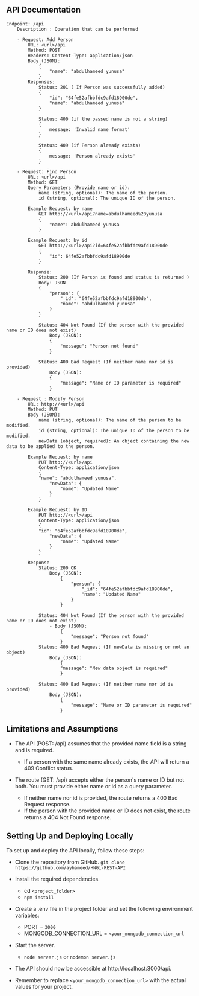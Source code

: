 ##  API Documentation
    Endpoint: /api
        Description : Operation that can be performed

        - Request: Add Person
            URL: <url>/api
            Method: POST
            Headers: Content-Type: application/json
            Body (JSON):
                {
                    "name": "abdulhameed yunusa"
                }
            Responses: 
                Status: 201 ( If Person was successfully added)
                {
                    "id": "64fe52afbbfdc9afd18900de",
                    "name": "abdulhameed yunusa"
                }

                Status: 400 (if the passed name is not a string)
                { 
                    message: 'Invalid name format' 
                }

                Status: 409 (if Person already exists)
                { 
                    message: 'Person already exists' 
                }

        - Request: Find Person
            URL: <url>/api
            Method: GET
            Query Parameters (Provide name or id):
                name (string, optional): The name of the person.
                id (string, optional): The unique ID of the person.

            Example Request: by name
                GET http://<url>/api?name=abdulhameed%20yunusa
                {
                    "name": abdulhameed yunusa
                }

            Example Request: by id
                GET http://<url>/api?id=64fe52afbbfdc9afd18900de
                {
                    "id": 64fe52afbbfdc9afd18900de
                }

            Response: 
                Status: 200 (If Person is found and status is returned )
                Body: JSON
                {
                    "person": {
                        "_id": "64fe52afbbfdc9afd18900de",
                        "name": "abdulhameed yunusa"
                    }
                }

                Status: 404 Not Found (If the person with the provided name or ID does not exist)
                    Body (JSON):
                    {
                        "message": "Person not found"
                    }

                Status: 400 Bad Request (If neither name nor id is provided)
                    Body (JSON):
                    {
                        "message": "Name or ID parameter is required"
                    }

        - Request : Modify Person
            URL: http://<url>/api
            Method: PUT
            Body (JSON):
                name (string, optional): The name of the person to be modified.
                id (string, optional): The unique ID of the person to be modified.
                newData (object, required): An object containing the new data to be applied to the person.

            Example Request: by name
                PUT http://<url>/api
                Content-Type: application/json
                {
                "name": "abdulhameed yunusa",
                    "newData": {
                        "name": "Updated Name"
                    }
                }
       
            Example Request: by ID
                PUT http://<url>/api
                Content-Type: application/json
                {
                "id": "64fe52afbbfdc9afd18900de",
                    "newData": {
                        "name": "Updated Name"
                    }
                }
       
            Response
                Status: 200 OK
                    Body (JSON):
                        {
                            "person": {
                                "_id": "64fe52afbbfdc9afd18900de",
                                "name": "Updated Name"
                            }
                        }

                Status: 404 Not Found (If the person with the provided name or ID does not exist)
                    - Body (JSON):
                        {
                            "message": "Person not found"
                        }
                Status: 400 Bad Request (If newData is missing or not an object)
                    Body (JSON):
                        {
                        "message": "New data object is required"
                        }

                Status: 400 Bad Request (If neither name nor id is provided)
                    Body (JSON):
                        {
                            "message": "Name or ID parameter is required"
                        }





## Limitations and Assumptions
- The API (POST: /api) assumes that the provided name field is a string and is required.
    - If a person with the same name already exists, the API will return a 409 Conflict status.

- The route (GET: /api) accepts either the person's name or ID but not both. You must provide either name or id as a query parameter.
    - If neither name nor id is provided, the route returns a 400 Bad Request response.
    - If the person with the provided name or ID does not exist, the route returns a 404 Not Found response.

## Setting Up and Deploying Locally
To set up and deploy the API locally, follow these steps:

- Clone the repository from GitHub. `git clone https://github.com/ayhameed/HNGi-REST-API`
- Install the required dependencies.
    - cd `<project_folder>`
    - `npm install`
- Create a .env file in the project folder and set the following environment variables:
    - PORT = `3000`
    - MONGODB_CONNECTION_URL = `<your_mongodb_connection_url`
- Start the server.
    - `node server.js` or `nodemon server.js`
- The API should now be accessible at http://localhost:3000/api.

- Remember to replace `<your_mongodb_connection_url>` with the actual values for your project.
